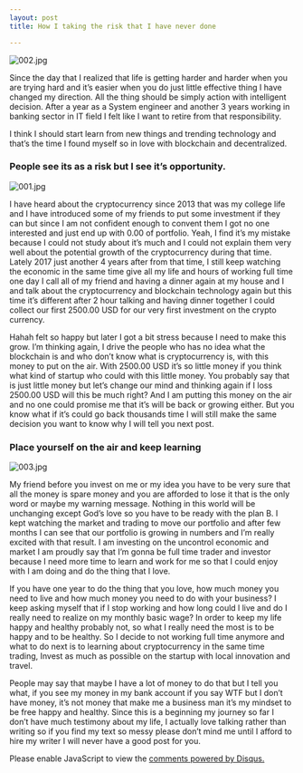 ```yaml
---
layout: post
title: How I taking the risk that I have never done

---
```



![002.jpg](https://steemitimages.com/DQmZdDT6RWsnj7wmxsXvvZ9DUX3MFCZToXNtm5ehrnwpRuD/002.jpg)

Since the day that I realized that life is getting harder and harder when you are trying hard and it’s easier when you do just little effective thing I have changed my direction. All the thing should be simply action with intelligent decision. After a year as a System engineer and another 3 years working in banking sector in IT field I felt like I want to retire from that responsibility. 

I think I should start learn from new things and trending technology and that’s the time I found myself so in love with blockchain and decentralized.

### People see its as a risk but I see it’s opportunity. 

![001.jpg](https://steemitimages.com/DQmafGrtvrkTeaUkR74PDj43e33JwdNDEesYe6diTjHs9Xy/001.jpg)

I have heard about the cryptocurrency since 2013 that was my college life and I have introduced some of my friends to put some investment if they can but since I am not confident enough to convent them I got no one interested and just end up with 0.00 of portfolio. Yeah, I find it’s my mistake because I could not study about it’s much and I could not explain them very well about the potential growth of the cryptocurrency during that time. Lately 2017 just another 4 years after from that time, I still keep watching the economic in the same time give all my life and hours of working full time one day I call all of my friend and having a dinner again at my house and I and talk about the cryptocurrency and blockchain technology again but this time it’s different after 2 hour talking and having dinner together I could collect our first 2500.00 USD for our very first investment on the crypto currency. 

Hahah felt so happy but later I got a bit stress because I need to make this grow. I’m thinking again, I drive the people who has no idea what the blockchain is and who don’t know what is cryptocurrency is, with this money to put on the air. With 2500.00 USD it’s so little money if you think what kind of startup who could with this little money. You probably say that is just little money but let’s change our mind and thinking again if I loss 2500.00 USD will this be much right? And I am putting this money on the air and no one could promise me that it’s will be back or growing either. But you know what if it’s could go back thousands time I will still make the same decision you want to know why I will tell you next post. 

### Place yourself on the air and keep learning

![003.jpg](https://steemitimages.com/DQmaSk5NFW3FhZ6Uew4atZyTkFDFtdeKibhaT3DbRbfmCnu/003.jpg)

My friend before you invest on me or my idea you have to be very sure that all the money is spare money and you are afforded to lose it that is the only word or maybe my warning message. Nothing in this world will be unchanging except God’s love so you have to be ready with the plan B. I kept watching the market and trading to move our portfolio and after few months I can see that our portfolio is growing in numbers and I’m really excited with that result. I am investing on the uncontrol economic and market I am proudly say that I’m gonna be full time trader and investor because I need more time to learn and work for me so that I could enjoy with I am doing and do the thing that I love.

If you have one year to do the thing that you love, how much money you need to live and how much money you need to do with your business? I keep asking myself that if I stop working and how long could l live and do I really need to realize on my monthly basic wage? In order to keep my life happy and healthy probably not, so what I really need the most is to be happy and to be healthy. So I decide to not working full time anymore and what to do next is to learning about cryptocurrency in the same time trading, Invest as much as possible on the startup with local innovation and travel. 

People may say that maybe I have a lot of money to do that but I tell you what, if you see my money in my bank account if you say WTF but I don’t have money, it’s not money that make me a business man it’s my mindset to be free happy and healthy. Since this is a beginning my journey so far I don’t have much testimony about my life, I actually love talking rather than writing so if you find my text so messy please don’t mind me until I afford to hire my writer I will never have a good post for you. 

<div id="disqus_thread"></div>
<script>
    /**
     *  RECOMMENDED CONFIGURATION VARIABLES: EDIT AND UNCOMMENT THE SECTION BELOW TO INSERT DYNAMIC VALUES FROM YOUR PLATFORM OR CMS.
     *  LEARN WHY DEFINING THESE VARIABLES IS IMPORTANT: https://disqus.com/admin/universalcode/#configuration-variables
     */
    /*
    var disqus_config = function () {
        this.page.url = PAGE_URL;  // Replace PAGE_URL with your page's canonical URL variable
        this.page.identifier = PAGE_IDENTIFIER; // Replace PAGE_IDENTIFIER with your page's unique identifier variable
    };
    */
    (function() {  // REQUIRED CONFIGURATION VARIABLE: EDIT THE SHORTNAME BELOW
        var d = document, s = d.createElement('script');
        
        s.src = 'https://EXAMPLE.disqus.com/embed.js';  // IMPORTANT: Replace EXAMPLE with your forum shortname!
        
        s.setAttribute('data-timestamp', +new Date());
        (d.head || d.body).appendChild(s);
    })();
</script>
<noscript>Please enable JavaScript to view the <a href="https://disqus.com/?ref_noscript" rel="nofollow">comments powered by Disqus.</a></noscript>